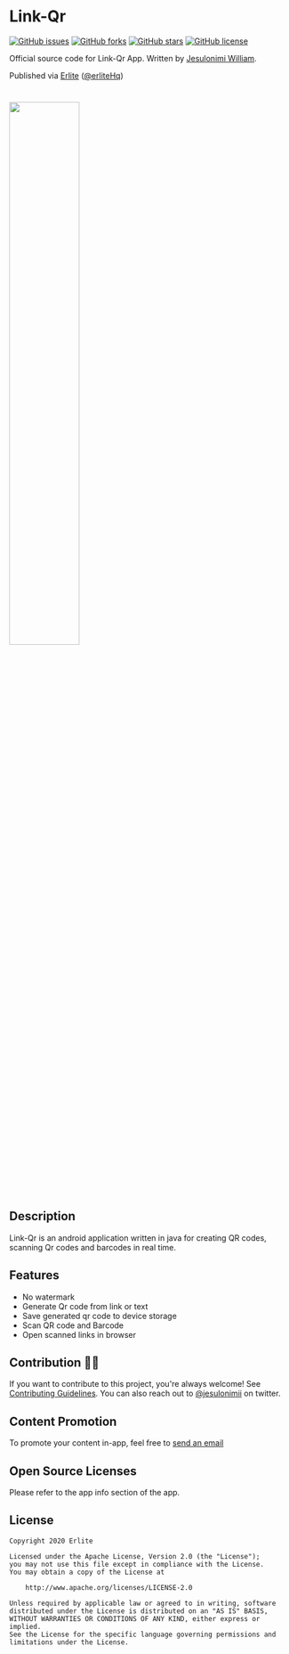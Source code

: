 # Link-Qr
[![GitHub issues](https://img.shields.io/github/issues/jesulonimii/Link-Qr?style=social)](https://github.com/jesulonimii/Link-Qr/issues)
[![GitHub forks](https://img.shields.io/github/forks/jesulonimii/Link-Qr?style=flat-square)](https://github.com/jesulonimii/Link-Qr/network) 
[![GitHub stars](https://img.shields.io/github/stars/jesulonimii/Link-Qr?style=flat-square)](https://github.com/jesulonimii/Link-Qr/stargazers) 
[![GitHub license](https://img.shields.io/github/license/jesulonimii/Link-Qr?style=flat-square)](https://github.com/jesulonimii/Link-Qr)  




Official source code for Link-Qr App.
Written by [Jesulonimi William](https://twitter.com/jesulonimii).

Published via [Erlite](https://github.com/erliteHq) ([@erliteHq](https://twitter.com/erliteHq))

# 
<img src="https://user-images.githubusercontent.com/70331030/107851963-e9bc6400-6e0d-11eb-8486-726335db1649.jpeg" width="50%"/>

# 

## Description

Link-Qr is an android application written in java for creating QR codes, scanning Qr codes and barcodes in real time.


## Features
- No watermark
- Generate Qr code from link or text
- Save generated qr code to device storage
- Scan QR code and Barcode
- Open scanned links in browser


## Contribution 🙋‍♂️

If you want to contribute to this project, you're always welcome! See [Contributing Guidelines](CONTRIBUTING.md). You can also reach out to [@jesulonimii](https://twitter.com/jesulonimii) on twitter.

## Content Promotion
To promote your content in-app, feel free to <a href="mailto:erlite.team@gmail.com">send an email</a>

## Open Source Licenses
Please refer to the app info section of the app.


## License

```
Copyright 2020 Erlite

Licensed under the Apache License, Version 2.0 (the "License");
you may not use this file except in compliance with the License.
You may obtain a copy of the License at

    http://www.apache.org/licenses/LICENSE-2.0

Unless required by applicable law or agreed to in writing, software
distributed under the License is distributed on an "AS IS" BASIS,
WITHOUT WARRANTIES OR CONDITIONS OF ANY KIND, either express or implied.
See the License for the specific language governing permissions and
limitations under the License.
```

